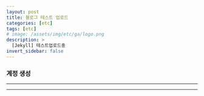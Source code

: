 ```yaml
---
layout: post
title: 블로그 테스트 업로드
categories: [etc]
tags: [etc]
# image: /assets/img/etc/ga/logo.png
description: >
  [Jekyll] 테스트업로드중
invert_sidebar: false
---
```



### 계정 생성

---



---

